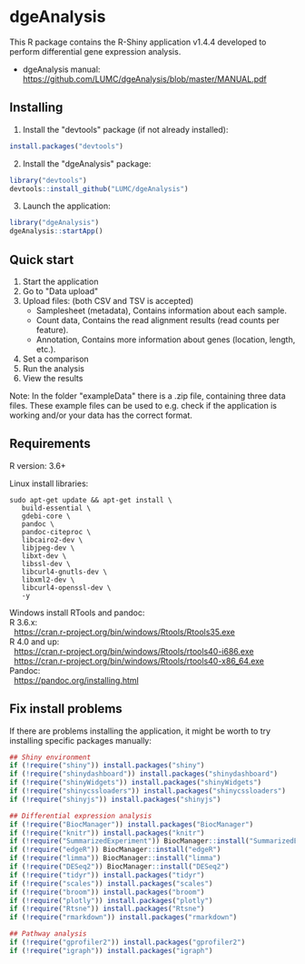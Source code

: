 # dgeAnalysis

This R package contains the R-Shiny application v1.4.4 developed to perform differential gene expression analysis.
* dgeAnalysis manual: https://github.com/LUMC/dgeAnalysis/blob/master/MANUAL.pdf

## Installing
1. Install the "devtools" package (if not already installed):
```r
install.packages("devtools")
```
2. Install the "dgeAnalysis" package:
```r
library("devtools")
devtools::install_github("LUMC/dgeAnalysis")
```
3. Launch the application:
```r
library("dgeAnalysis")
dgeAnalysis::startApp()
```

## Quick start
1. Start the application
2. Go to "Data upload"
3. Upload files: (both CSV and TSV is accepted)
    * Samplesheet (metadata), Contains information about each sample.
    * Count data, Contains the read alignment results (read counts per feature).
    * Annotation, Contains more information about genes (location, length, etc.).
4. Set a comparison
5. Run the analysis
6. View the results

Note: In the folder "exampleData" there is a .zip file, containing three data files. These example files can be used to e.g. check if the application is working and/or your data has the correct format.

## Requirements
R version: 3.6+

Linux install libraries:
````
sudo apt-get update && apt-get install \
   build-essential \
   gdebi-core \
   pandoc \
   pandoc-citeproc \
   libcairo2-dev \
   libjpeg-dev \
   libxt-dev \
   libssl-dev \
   libcurl4-gnutls-dev \
   libxml2-dev \
   libcurl4-openssl-dev \
   -y
````

Windows install RTools and pandoc:\
R 3.6.x:\
&nbsp; https://cran.r-project.org/bin/windows/Rtools/Rtools35.exe \
R 4.0 and up:\
&nbsp; https://cran.r-project.org/bin/windows/Rtools/rtools40-i686.exe \
&nbsp; https://cran.r-project.org/bin/windows/Rtools/rtools40-x86_64.exe \
Pandoc:\
&nbsp; https://pandoc.org/installing.html

## Fix install problems
If there are problems installing the application, it might be worth to try installing specific packages manually:
```R
## Shiny environment
if (!require("shiny")) install.packages("shiny")
if (!require("shinydashboard")) install.packages("shinydashboard")
if (!require("shinyWidgets")) install.packages("shinyWidgets")
if (!require("shinycssloaders")) install.packages("shinycssloaders")
if (!require("shinyjs")) install.packages("shinyjs")

## Differential expression analysis
if (!require("BiocManager")) install.packages("BiocManager")
if (!require("knitr")) install.packages("knitr")
if (!require("SummarizedExperiment")) BiocManager::install("SummarizedExperiment")
if (!require("edgeR")) BiocManager::install("edgeR")
if (!require("limma")) BiocManager::install("limma")
if (!require("DESeq2")) BiocManager::install("DESeq2")
if (!require("tidyr")) install.packages("tidyr")
if (!require("scales")) install.packages("scales")
if (!require("broom")) install.packages("broom")
if (!require("plotly")) install.packages("plotly")
if (!require("Rtsne")) install.packages("Rtsne")
if (!require("rmarkdown")) install.packages("rmarkdown")

## Pathway analysis
if (!require("gprofiler2")) install.packages("gprofiler2")
if (!require("igraph")) install.packages("igraph")
```
